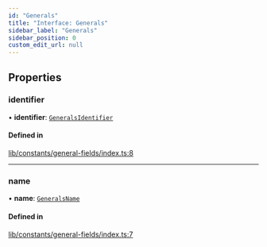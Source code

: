 ```yaml
---
id: "Generals"
title: "Interface: Generals"
sidebar_label: "Generals"
sidebar_position: 0
custom_edit_url: null
---
```


## Properties

### identifier

• **identifier**: [`GeneralsIdentifier`](../modules.md#generalsidentifier)

#### Defined in

[lib/constants/general-fields/index.ts:8](https://github.com/JustaName-id/JustaName-sdk/blob/610ce53/packages/@justaname.id/sdk/src/lib/constants/general-fields/index.ts#L8)

___

### name

• **name**: [`GeneralsName`](../modules.md#generalsname)

#### Defined in

[lib/constants/general-fields/index.ts:7](https://github.com/JustaName-id/JustaName-sdk/blob/610ce53/packages/@justaname.id/sdk/src/lib/constants/general-fields/index.ts#L7)
